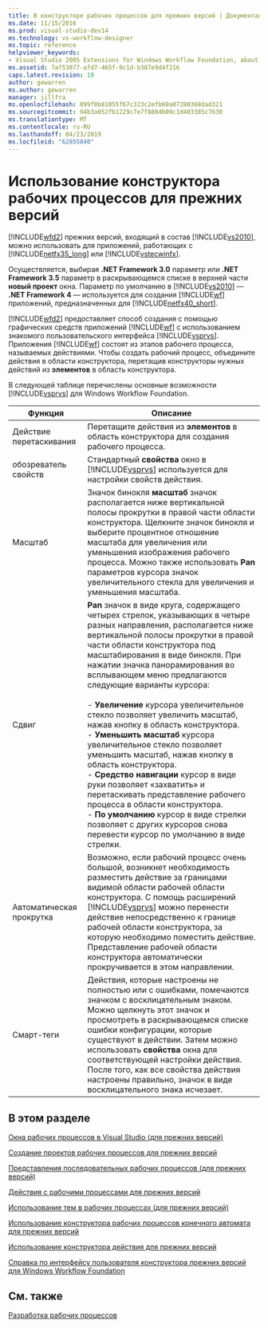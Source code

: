 ```yaml
---
title: В конструкторе рабочих процессов для прежних версий | Документация Майкрософт
ms.date: 11/15/2016
ms.prod: visual-studio-dev14
ms.technology: vs-workflow-designer
ms.topic: reference
helpviewer_keywords:
- Visual Studio 2005 Extensions for Windows Workflow Foundation, about
ms.assetid: 7af53077-afd7-465f-9c1d-b387e9d4f216
caps.latest.revision: 10
author: gewarren
ms.author: gewarren
manager: jillfra
ms.openlocfilehash: 899f0b81055f67c323c2efb60a07280368dad321
ms.sourcegitcommit: 94b3a052fb1229c7e7f8804b09c1d403385c7630
ms.translationtype: MT
ms.contentlocale: ru-RU
ms.lasthandoff: 04/23/2019
ms.locfileid: "62855840"
---
```

# <a name="using-the-legacy-workflow-designer"></a>Использование конструктора рабочих процессов для прежних версий
[!INCLUDE[wfd2](../includes/wfd2-md.md)] прежних версий, входящий в состав [!INCLUDE[vs2010](../includes/vs2010-md.md)], можно использовать для приложений, работающих с [!INCLUDE[netfx35_long](../includes/netfx35-long-md.md)] или [!INCLUDE[vstecwinfx](../includes/vstecwinfx-md.md)].  
  
 Осуществляется, выбирая **.NET Framework 3.0** параметр или **.NET Framework 3.5** параметр в раскрывающемся списке в верхней части **новый проект** окна. Параметр по умолчанию в [!INCLUDE[vs2010](../includes/vs2010-md.md)] — **.NET Framework 4** — используется для создания [!INCLUDE[wf](../includes/wf-md.md)] приложений, предназначенных для [!INCLUDE[netfx40_short](../includes/netfx40-short-md.md)].  
  
 [!INCLUDE[wfd2](../includes/wfd2-md.md)] предоставляет способ создания с помощью графических средств приложений [!INCLUDE[wf](../includes/wf-md.md)] с использованием знакомого пользовательского интерфейса [!INCLUDE[vsprvs](../includes/vsprvs-md.md)]. Приложения [!INCLUDE[wf](../includes/wf-md.md)] состоят из этапов рабочего процесса, называемых действиями. Чтобы создать рабочий процесс, объедините действия в области конструктора, перетащив конструкторы нужных действий из **элементов** в область конструктора.  
  
 В следующей таблице перечислены основные возможности [!INCLUDE[vsprvs](../includes/vsprvs-md.md)] для Windows Workflow Foundation.  
  
|Функция|Описание|  
|-------------|-----------------|  
|Действие перетаскивания|Перетащите действия из **элементов** в область конструктора для создания рабочего процесса.|  
|обозреватель свойств|Стандартный **свойства** окно в [!INCLUDE[vsprvs](../includes/vsprvs-md.md)] используется для настройки свойств действия.|  
|Масштаб|Значок бинокля **масштаб** значок располагается ниже вертикальной полосы прокрутки в правой части области конструктора. Щелкните значок бинокля и выберите процентное отношение масштаба для увеличения или уменьшения изображения рабочего процесса. Можно также использовать **Pan** параметров курсора значок увеличительного стекла для увеличения и уменьшения масштаба.|  
|Сдвиг|**Pan** значок в виде круга, содержащего четырех стрелок, указывающих в четыре разных направления, располагается ниже вертикальной полосы прокрутки в правой части области конструктора под масштабирования в виде бинокля. При нажатии значка панорамирования во всплывающем меню предлагаются следующие варианты курсора:<br /><br /> - **Увеличение** курсора увеличительное стекло позволяет увеличить масштаб, нажав кнопку в область конструктора.<br />- **Уменьшить масштаб** курсора увеличительное стекло позволяет уменьшить масштаб, нажав кнопку в область конструктора.<br />- **Средство навигации** курсор в виде руки позволяет «захватить» и перетаскивать представление рабочего процесса в области конструктора.<br />- **По умолчанию** курсор в виде стрелки позволяет с других курсоров снова перевести курсор по умолчанию в виде стрелки.|  
|Автоматическая прокрутка|Возможно, если рабочий процесс очень большой, возникнет необходимость разместить действие за границами видимой области рабочей области конструктора. С помощь расширений [!INCLUDE[vsprvs](../includes/vsprvs-md.md)] можно перенести действие непосредственно к границе рабочей области конструктора, за которую необходимо поместить действие. Представление рабочей области конструктора автоматически прокручивается в этом направлении.|  
|Смарт-теги|Действия, которые настроены не полностью или с ошибками, помечаются значком с восклицательным знаком. Можно щелкнуть этот значок и просмотреть в раскрывающемся списке ошибки конфигурации, которые существуют в действии. Затем можно использовать **свойства** окна для соответствующей настройки действия. После того, как все свойства действия настроены правильно, значок в виде восклицательного знака исчезает.|  
  
## <a name="in-this-section"></a>В этом разделе  
 [Окна рабочих процессов в Visual Studio (для прежних версий)](../workflow-designer/visual-studio-workflow-windows-legacy.md)  
  
 [Создание проектов рабочих процессов для прежних версий](../workflow-designer/creating-legacy-workflow-projects.md)  
  
 [Представления последовательных рабочих процессов (для прежних версий)](../workflow-designer/sequential-workflow-views-legacy.md)  
  
 [Действия с рабочими процессами для прежних версий](../workflow-designer/legacy-workflow-activities.md)  
  
 [Использование тем в рабочих процессах (для прежних версий)](../workflow-designer/using-themes-in-workflows-legacy.md)  
  
 [Использование конструктора рабочих процессов конечного автомата для прежних версий](../workflow-designer/using-the-legacy-state-machine-workflow-designer.md)  
  
 [Использование конструктора действия для прежних версий](../workflow-designer/using-the-legacy-activity-designer.md)  
  
 [Справка по интерфейсу пользователя конструктора прежних версий для Windows Workflow Foundation](../workflow-designer/legacy-designer-for-windows-workflow-foundation-ui-help.md)  
  
## <a name="see-also"></a>См. также  
 [Разработка рабочих процессов](http://go.microsoft.com/fwlink?LinkID=65010)